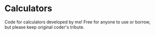 # Calculators
Code for calculators developed by me! Free for anyone to use or borrow, but please keep original coder's tribute.
